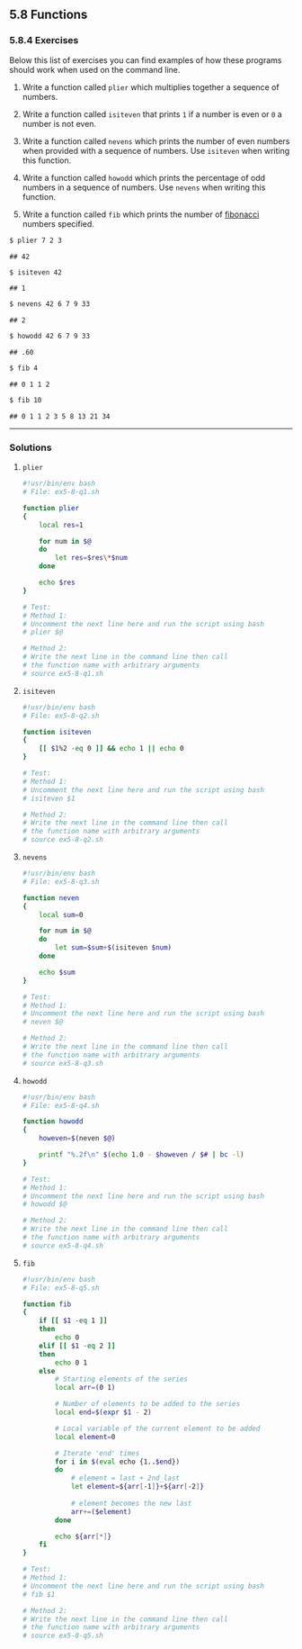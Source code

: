 ## 5.8 Functions

### 5.8.4 Exercises

Below this list of exercises you can find examples of how these programs should work when used on the command line.

1. Write a function called `plier` which multiplies together a sequence of numbers.



2. Write a function called `isiteven` that prints `1` if a number is even or `0` a number is not even.



3. Write a function called `nevens` which prints the number of even numbers when provided with a sequence of numbers. Use `isiteven` when writing this function.



4. Write a function called `howodd` which prints the percentage of odd numbers in a sequence of numbers. Use `nevens` when writing this function.



5. Write a function called `fib` which prints the number of [fibonacci](https://en.wikipedia.org/wiki/Fibonacci_number) numbers specified.

```bash
$ plier 7 2 3
```

```
## 42
```

```bash
$ isiteven 42
```

```
## 1
```

```bash
$ nevens 42 6 7 9 33
```

```
## 2
```

```bash
$ howodd 42 6 7 9 33
```

```
## .60
```

```bash
$ fib 4
```

```
## 0 1 1 2
```

```bash
$ fib 10
```

```
## 0 1 1 2 3 5 8 13 21 34
```
---

### Solutions

1. `plier`

    ```bash
    #!usr/bin/env bash
    # File: ex5-8-q1.sh

    function plier
    {
        local res=1

        for num in $@
        do
            let res=$res\*$num
        done

        echo $res
    }

    # Test:
    # Method 1:
    # Uncomment the next line here and run the script using bash
    # plier $@

    # Method 2:
    # Write the next line in the command line then call 
    # the function name with arbitrary arguments
    # source ex5-8-q1.sh
    ```

2. `isiteven`

    ```bash
    #!usr/bin/env bash
    # File: ex5-8-q2.sh

    function isiteven
    {
        [[ $1%2 -eq 0 ]] && echo 1 || echo 0
    }

    # Test:
    # Method 1:
    # Uncomment the next line here and run the script using bash
    # isiteven $1

    # Method 2:
    # Write the next line in the command line then call 
    # the function name with arbitrary arguments
    # source ex5-8-q2.sh
    ```

3. `nevens`

    ```bash
    #!usr/bin/env bash
    # File: ex5-8-q3.sh

    function neven
    {
        local sum=0

        for num in $@
        do
            let sum=$sum+$(isiteven $num)
        done

        echo $sum
    }

    # Test:
    # Method 1:
    # Uncomment the next line here and run the script using bash
    # neven $@

    # Method 2:
    # Write the next line in the command line then call 
    # the function name with arbitrary arguments
    # source ex5-8-q3.sh
    ```

4. `howodd`

    ```bash
    #!usr/bin/env bash
    # File: ex5-8-q4.sh

    function howodd
    {
        howeven=$(neven $@)

        printf "%.2f\n" $(echo 1.0 - $howeven / $# | bc -l)
    }

    # Test:
    # Method 1:
    # Uncomment the next line here and run the script using bash
    # howodd $@

    # Method 2:
    # Write the next line in the command line then call 
    # the function name with arbitrary arguments
    # source ex5-8-q4.sh
    ```

5. `fib`

    ```bash
    #!usr/bin/env bash
    # File: ex5-8-q5.sh

    function fib
    {
        if [[ $1 -eq 1 ]]
        then
            echo 0
        elif [[ $1 -eq 2 ]]
        then
            echo 0 1
        else
            # Starting elements of the series
            local arr=(0 1)

            # Number of elements to be added to the series
            local end=$(expr $1 - 2)

            # Local variable of the current element to be added
            local element=0

            # Iterate 'end' times
            for i in $(eval echo {1..$end})
            do
                # element = last + 2nd_last
                let element=${arr[-1]}+${arr[-2]}
                
                # element becomes the new last
                arr+=($element)
            done

            echo ${arr[*]}
        fi      
    }

    # Test:
    # Method 1:
    # Uncomment the next line here and run the script using bash
    # fib $1

    # Method 2:
    # Write the next line in the command line then call 
    # the function name with arbitrary arguments
    # source ex5-8-q5.sh
    ```

